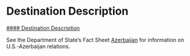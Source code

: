 # Destination Description

[#### Destination Description](javascript:void(0); "Destination Description")

See the Department of State’s Fact Sheet [Azerbaijan](https://www.state.gov/countries-areas/azerbaijan/) for information on U.S.-Azerbaijan relations.